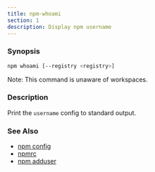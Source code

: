 ```yaml
---
title: npm-whoami
section: 1
description: Display npm username
---
```


### Synopsis

```bash
npm whoami [--registry <registry>]
```

Note: This command is unaware of workspaces.

### Description

Print the `username` config to standard output.

### See Also

* [npm config](/commands/npm-config)
* [npmrc](/configuring-npm/npmrc)
* [npm adduser](/commands/npm-adduser)
